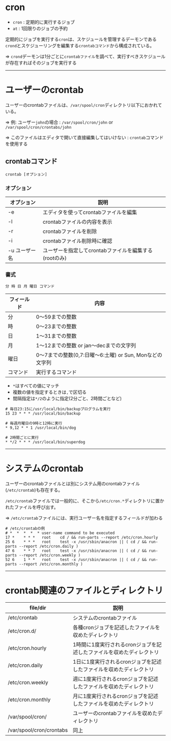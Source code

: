 # cron

- `cron` : 定期的に実行するジョブ
- `at` : 1回限りのジョブの予約

定期的にジョブを実行する`cron`は、スケジュールを管理するデーモンである`crond`とスケジューリングを編集する`crontabコマンド`から構成されている。

=> `crond`デーモンは1分ごとに`crontabファイル`を調べて、実行すべきスケジュールが存在すればそのジョブを実行する

---

# ユーザーのcrontab

ユーザーのcrontabファイルは、`/var/spool/cron`ディレクトリ以下におかれている。

=> 例: ユーザー`john`の場合 : `/var/spool/cron/john` or `/var/spool/cron/crontabs/john`

=> このファイルはエディタで開いて直接編集してはいけない : `crontab`コマンドを使用する

## crontabコマンド

```
crontab [オプション]
```

### オプション

| オプション    | 説明                                                  |
|---------------|-------------------------------------------------------|
| -e            | エディタを使ってcrontabファイルを編集                 |
| -l            | crontabファイルの内容を表示                           |
| -r            | crontabファイルを削除                                 |
| -i            | crontabファイル削除時に確認                           |
| -u ユーザー名 | ユーザーを指定してcrontabファイルを編集する(rootのみ) |

### 書式

```
分 時 日 月 曜日 コマンド
```

| フィールド | 内容                                                     |
|------------|----------------------------------------------------------|
| 分         | 0～59までの整数                                          |
| 時         | 0～23までの整数                                          |
| 日         | 1～31までの整数                                          |
| 月         | 1～12までの整数 or jan～decまでの文字列                  |
| 曜日       | 0～7までの整数(0,7:日曜～6:土曜) or Sun, Monなどの文字列 |
| コマンド   | 実行するコマンド                                         |

- `*`はすべての値にマッチ
- 複数の値を指定するときは`,`で区切る
- 間隔指定は`*/2`のように指定(2分ごと、2時間ごとなど)

```
# 毎日23:15に/usr/local/bin/backupプログラムを実行
15 23 * * * /usr/local/bin/backup

# 毎週月曜日の9時と12時に実行
* 9,12 * * 1 /usr/local/bin/dog

# 2時間ごとに実行
* */2 * * * /usr/local/bin/superdog
```
---

# システムのcrontab

ユーザーのcrontabファイルとは別にシステム用のcrontabファイル(`/etc/crontab`)も存在する。

`/etc/crontab`ファイルでは一般的に、そこから`/etc/cron.*`ディレクトリに置かれたファイルを呼び出す。

=> `/etc/crontab`ファイルには、実行ユーザー名を指定するフィールドが加わる

```
# /etc/crontabの例
# *  *  *  *  * user-name command to be executed
17 *	* * *	root    cd / && run-parts --report /etc/cron.hourly
25 6	* * *	root	test -x /usr/sbin/anacron || ( cd / && run-parts --report /etc/cron.daily )
47 6	* * 7	root	test -x /usr/sbin/anacron || ( cd / && run-parts --report /etc/cron.weekly )
52 6	1 * *	root	test -x /usr/sbin/anacron || ( cd / && run-parts --report /etc/cron.monthly )
```

---

# crontab関連のファイルとディレクトリ

| file/dir                 | 説明                                                                 |
|--------------------------|----------------------------------------------------------------------|
| /etc/crontab             | システムのcrontabファイル                                            |
| /etc/cron.d/             | 各種cronジョブを記述したファイルを収めたディレクトリ                 |
| /etc/cron.hourly         | 1時間に1度実行されるcronジョブを記述したファイルを収めたディレクトリ |
| /etc/cron.daily          | 1日に1度実行されるcronジョブを記述したファイルを収めたディレクトリ   |
| /etc/cron.weekly         | 週に1度実行されるcronジョブを記述したファイルを収めたディレクトリ    |
| /etc/cron.monthly        | 月に1度実行されるcronジョブを記述したファイルを収めたディレクトリ    |
| /var/spool/cron/         | ユーザーのcrontabファイルを収めたディレクトリ                        |
| /var/spool/cron/crontabs | 同上                                                                 |

